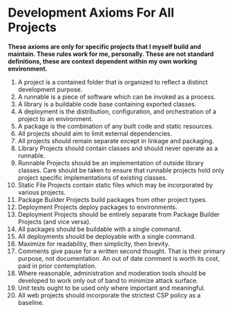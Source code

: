 # Development Axioms For All Projects

**These axioms are only for specific projects that I myself build and maintain.  These rules work for me, personally.  These are not standard definitions, these are context dependent within my own working environment.**

1. A project is a contained folder that is organized to reflect a distinct development purpose.
2. A runnable is a piece of software which can be invoked as a process.
3. A library is a buildable code base containing exported classes.
4. A deployment is the distribution, configuration, and orchestration of a project to an environment.
5. A package is the combination of any built code and static resources.
6. All projects should aim to limit external dependencies.
7. All projects should remain separate except in linkage and packaging.
8. Library Projects should contain classes and should never operate as a runnable.
9.  Runnable Projects should be an implementation of outside library classes.  Care should be taken to ensure that runnable projects hold only project specific implementations of existing classes.
10. Static File Projects contain static files which may be incorporated by various projects.
11. Package Builder Projects build packages from other project types.
12. Deployment Projects deploy packages to environments.
13. Deployment Projects should be entirely separate from Package Builder Projects (and vice versa).
14. All packages should be buildable with a single command.
15. All deployments should be deployable with a single command.
16. Maximize for readability, then simplicity, then brevity.
17. Comments give pause for a written second thought.  That is their primary purpose, not documentation.  An out of date comment is worth its cost, paid in prior contemplation.
18. Where reasonable, administration and moderation tools should be developed to work only out of band to minimize attack surface.
19. Unit tests ought to be used only where important and meaningful.
20. All web projects should incorporate the strictest CSP policy as a baseline.

